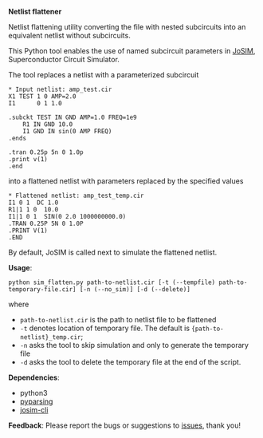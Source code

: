 __Netlist flattener__

Netlist flattening utility converting the file with nested subcircuits into an equivalent netlist without subcircuits.

This Python tool enables the use of named subcircuit parameters in [JoSIM](https://github.com/JoeyDelp/JoSIM), Superconductor Circuit Simulator.

The tool replaces a netlist with a parameterized subcircuit

```hspice
* Input netlist: amp_test.cir
X1 TEST 1 0 AMP=2.0
I1      0 1 1.0

.subckt TEST IN GND AMP=1.0 FREQ=1e9
    R1 IN GND 10.0
    I1 GND IN sin(0 AMP FREQ)
.ends

.tran 0.25p 5n 0 1.0p
.print v(1)
.end
```

into a flattened netlist with parameters replaced by the specified values

```hspice
* Flattened netlist: amp_test_temp.cir
I1 0 1  DC 1.0
R1|1 1 0  10.0
I1|1 0 1  SIN(0 2.0 1000000000.0)
.TRAN 0.25P 5N 0 1.0P
.PRINT V(1)
.END
```

By default, JoSIM is called next to simulate the flattened netlist.

__Usage__:

```
python sim_flatten.py path-to-netlist.cir [-t (--tempfile) path-to-temporary-file.cir] [-n (--no_sim)] [-d (--delete)]
```
where 
- `path-to-netlist.cir` is the path to netlist file to be flattened
- `-t` denotes location of temporary file. The default is `{path-to-netlist}_temp.cir`;
- `-n` asks the tool to skip simulation and only to generate the temporary file
- `-d` asks the tool to delete the temporary file at the end of the script.

__Dependencies__:
- python3 
- [pyparsing](https://pypi.org/project/pyparsing/)
- [josim-cli](https://github.com/JoeyDelp/JoSIM)

__Feedback__: 
Please report the bugs or suggestions to [issues](https://github.com/brainkz/Netlist-Flattener/issues), thank you!
